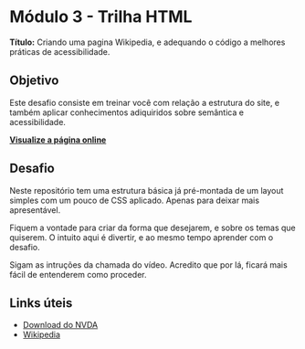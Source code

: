 # Módulo 3 - Trilha HTML

**Título:** Criando uma pagina Wikipedia, e adequando o código a melhores práticas de acessibilidade.

## Objetivo
Este desafio consiste em treinar você com relação a estrutura do site, e também aplicar conhecimentos adiquiridos sobre semântica e acessibilidade.

**[Visualize a página online](https://4ndradegabriel.github.io/trilha-html-modulo-3/)**

## Desafio
Neste repositório tem uma estrutura básica já pré-montada de um layout simples com um pouco de CSS aplicado. Apenas para deixar mais apresentável.

Fiquem a vontade para criar da forma que desejarem, e sobre os temas que quiserem. O intuito aqui é divertir, e ao mesmo tempo aprender com o desafio.

Sigam as intruções da chamada do vídeo. Acredito que por lá, ficará mais fácil de entenderem como proceder.

## Links úteis
- [Download do NVDA](https://www.nvaccess.org/download/)
- [Wikipedia](https://pt.wikipedia.org/)


